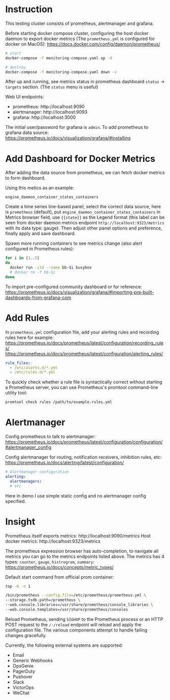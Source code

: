 # Instruction
This testing cluster consists of prometheus, alertmanager and grafana.

Before starting docker compose cluster, configuring the host docker daemon to export docker metrics (The `prometheus.yml` is configured for docker on MacOS): 
https://docs.docker.com/config/daemon/prometheus/

```bash
# start
docker-compose -f monitoring-compose.yaml up -d

# destroy
docker-compose -f monitoring-compose.yaml down -v
```
After up and running, see metrics status in prometheus dashboard `status` -> `targets` section. (The `status` menu is useful)

Web UI endpoints:
- prometheus: http://localhost:9090
- alertmanager: http://localhost:9093
- grafana: http://localhost:3000

The initial user/password for grafana is `admin`.
To add prometheus to grafana data source:
https://prometheus.io/docs/visualization/grafana/#installing

# Add Dashboard for Docker Metrics
After adding the data source from prometheus, we can fetch docker metrics to form dashboard.

Using this metics as an example:
```
engine_daemon_container_states_containers
```
Create a time series line-based panel, select the correct data source, here is `prometheus` (default), put `engine_daemon_container_states_containers` in Metrics browser field, use `{{state}}` as the Legend format (this label can be seen from docker daemon metrics endpoint `http://localhost:9323/metrics` with its data type: gauge). Then adjust other panel options and preference, finally apply and save dashboard.

Spawn more running containers to see metrics change (also alert configured in Prometheus rules):
```bash
for i in {1..5}
do
  docker run -itd --name bb-$i busybox
  # docker rm -f bb-$i
done
```

To import pre-configured community dashboard or for reference:
https://prometheus.io/docs/visualization/grafana/#importing-pre-built-dashboards-from-grafana-com

# Add Rules
In `prometheus.yml` configuration file, add your alerting rules and recording rules here for example:
https://prometheus.io/docs/prometheus/latest/configuration/recording_rules/
https://prometheus.io/docs/prometheus/latest/configuration/alerting_rules/
```yaml
rule_files:
  - /etc/alerts.d/*.yml
  - /etc/rules.d/*.yml
```
To quickly check whether a rule file is syntactically correct without starting a Prometheus server, you can use Prometheus's promtool command-line utility tool:
```bash
promtool check rules /path/to/example.rules.yml
```

# Alertmanager
Config prometheus to talk to alertmanager:
https://prometheus.io/docs/prometheus/latest/configuration/configuration/#alertmanager_config

Config alertmanager for routing, notification receivers, inhibition rules, etc:
https://prometheus.io/docs/alerting/latest/configuration/

```yaml
# Alertmanager configuration
alerting:
  alertmanagers:
  # etc
```
Here in demo I use simple static config and no alertmanager config specified.

# Insight
Prometheus itself exports metrics: http://localhost:9090/metrics
Host docker metrics: http://localhost:9323/metrics

The prometheus expression browser has auto-completion, to navigate all metrics you can go to the metrics endpoints listed above. The metrics has 4 types: `counter`, `gauge`, `histrogram`, `summary`:
https://prometheus.io/docs/concepts/metric_types/

Default start command from official prom container:
```bash
top -b -n 1

/bin/prometheus --config.file=/etc/prometheus/prometheus.yml \
--storage.tsdb.path=/prometheus \
--web.console.libraries=/usr/share/prometheus/console_libraries \
--web.console.templates=/usr/share/prometheus/consoles
```

Reload Prometheus, sending `SIGHUP` to the Prometheus process or an HTTP POST request to the `/-/reload` endpoint will reload and apply the configuration file. The various components attempt to handle failing changes gracefully.

Currently, the following external systems are supported:
- Email
- Generic Webhooks
- OpsGenie
- PagerDuty
- Pushover
- Slack
- VictorOps
- WeChat
